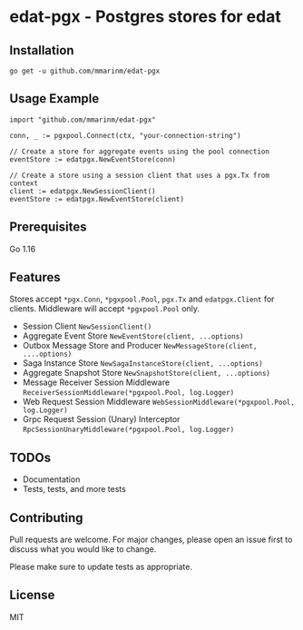 # edat-pgx - Postgres stores for edat

## Installation

    go get -u github.com/mmarinm/edat-pgx

## Usage Example

    import "github.com/mmarinm/edat-pgx"

    conn, _ := pgxpool.Connect(ctx, "your-connection-string")

    // Create a store for aggregate events using the pool connection
    eventStore := edatpgx.NewEventStore(conn)

    // Create a store using a session client that uses a pgx.Tx from context
    client := edatpgx.NewSessionClient()
    eventStore := edatpgx.NewEventStore(client)


## Prerequisites

Go 1.16

## Features

Stores accept `*pgx.Conn`, `*pgxpool.Pool`, `pgx.Tx` and `edatpgx.Client` for clients. Middleware will accept `*pgxpool.Pool` only.

- Session Client `NewSessionClient()`
- Aggregate Event Store `NewEventStore(client, ...options)`
- Outbox Message Store and Producer `NewMessageStore(client, ....options)`
- Saga Instance Store `NewSagaInstanceStore(client, ...options)`
- Aggregate Snapshot Store `NewSnapshotStore(client, ...options)`
- Message Receiver Session Middleware `ReceiverSessionMiddleware(*pgxpool.Pool, log.Logger)`
- Web Request Session Middleware `WebSessionMiddleware(*pgxpool.Pool, log.Logger)`
- Grpc Request Session (Unary) Interceptor `RpcSessionUnaryMiddleware(*pgxpool.Pool, log.Logger)`

## TODOs

- Documentation
- Tests, tests, and more tests

## Contributing
Pull requests are welcome. For major changes, please open an issue first to discuss what you would like to change.

Please make sure to update tests as appropriate.

## License

MIT
